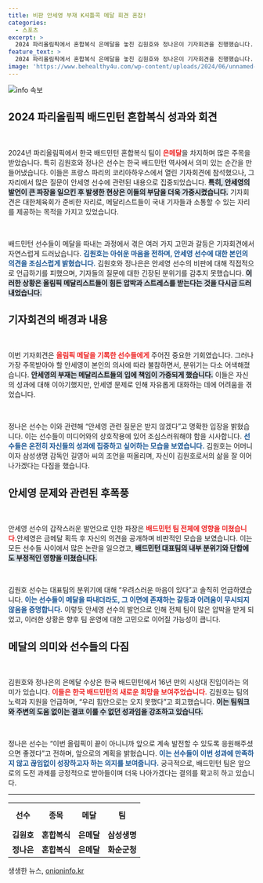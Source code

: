 ```yaml
---
title: 비판 안세영 부재 K셔틀콕 메달 회견 혼잡!
categories:
  - 스포츠
excerpt: >
  2024 파리올림픽에서 혼합복식 은메달을 놓친 김원호와 정나은이 기자회견을 진행했습니다. 그러나 화제는 불참한 안세영! 그녀의 비판과 분위기를 둘러싼 이야기로 기자회견이 긴장감 속에 흘렀습니다.
feature_text: >
  2024 파리올림픽에서 혼합복식 은메달을 놓친 김원호와 정나은이 기자회견을 진행했습니다. 그러나 화제는 불참한 안세영! 그녀의 비판과 분위기를 둘러싼 이야기로 기자회견이 긴장감 속에 흘렀습니다.
image: 'https://www.behealthy4u.com/wp-content/uploads/2024/06/unnamed-file.png'
---
```


<p><img src="https://www.behealthy4u.com/wp-content/uploads/2024/06/unnamed-file.png" alt="info 속보" /></p>

<h2 data-ke-size="size26">2024 파리올림픽 배드민턴 혼합복식 성과와 회견</h2>

<p data-ke-size="size16">&nbsp;</p>

<p>2024년 파리올림픽에서 한국 배드민턴 혼합복식 팀이 <b><span style="color: #ee2323;">은메달</span></b>을 차지하며 많은 주목을 받았습니다. 특히 김원호와 정나은 선수는 한국 배드민턴 역사에서 의미 있는 순간을 만들어냈습니다. 이들은 프랑스 파리의 코리아하우스에서 열린 기자회견에 참석했으나, 그 자리에서 많은 질문이 안세영 선수에 관련된 내용으로 집중되었습니다. <b><span style="background-color: #21538527;">특히, 안세영의 발언이 큰 파장을 일으킨 후 발생한 현상은 이들의 부담을 더욱 가중시켰습니다.</span></b> 기자회견은 대한체육회가 준비한 자리로, 메달리스트들이 국내 기자들과 소통할 수 있는 자리를 제공하는 목적을 가지고 있었습니다.</p>

<p data-ke-size="size16">&nbsp;</p>

<p>배드민턴 선수들이 메달을 따내는 과정에서 겪은 여러 가지 고민과 갈등은 기자회견에서 자연스럽게 드러났습니다. <b><span style="color: #1a5490;">김원호는 아쉬운 마음을 전하며, 안세영 선수에 대한 본인의 의견을 조심스럽게 밝혔습니다.</span></b> 김원호와 정나은은 안세영 선수의 비판에 대해 직접적으로 언급하기를 피했으며, 기자들의 질문에 대한 긴장된 분위기를 감추지 못했습니다. <b><span style="background-color: #21538527;">이러한 상황은 올림픽 메달리스트들이 힘든 압박과 스트레스를 받는다는 것을 다시금 드러내었습니다.</span></b></p>

<h2 data-ke-size="size26">기자회견의 배경과 내용</h2>

<p data-ke-size="size16">&nbsp;</p>

<p>이번 기자회견은 <b><span style="color: #ee2323;">올림픽 메달을 기록한 선수들에게</span></b> 주어진 중요한 기회였습니다. 그러나 가장 주목받아야 할 안세영이 본인의 의사에 따라 불참하면서, 분위기는 다소 어색해졌습니다. <b><span style="background-color: #21538527;">안세영의 부재는 메달리스트들의 입에 책임이 가중되게 했습니다.</span></b> 이들은 자신의 성과에 대해 이야기했지만, 안세영 문제로 인해 자유롭게 대화하는 데에 어려움을 겪었습니다.</p>

<p data-ke-size="size16">&nbsp;</p>

<p>정나은 선수는 이와 관련해 “안세영 관련 질문은 받지 않겠다”고 명확한 입장을 밝혔습니다. 이는 선수들이 미디어와의 상호작용에 있어 조심스러워해야 함을 시사합니다. <b><span style="color: #1a5490;">선수들은 온전히 자신들의 성과에 집중하고 싶어하는 모습을 보였습니다.</span></b> 김원호는 어머니이자 삼성생명 감독인 길영아 씨의 조언을 떠올리며, 자신이 김원호로서의 삶을 잘 이어나가겠다는 다짐을 했습니다.</p>

<h2 data-ke-size="size26">안세영 문제와 관련된 후폭풍</h2>

<p data-ke-size="size16">&nbsp;</p>

<p>안세영 선수의 갑작스러운 발언으로 인한 파장은 <b><span style="color: #ee2323;">배드민턴 팀 전체에 영향을 미쳤습니다.</span></b>안세영은 금메달 획득 후 자신의 의견을 공개하며 비판적인 모습을 보였습니다. 이는 모든 선수들 사이에서 많은 논란을 일으켰고, <b><span style="background-color: #21538527;">배드민턴 대표팀의 내부 분위기와 단합에도 부정적인 영향을 미쳤습니다.</span></b> </p>

<p data-ke-size="size16">&nbsp;</p>

<p>김원호 선수는 대표팀의 분위기에 대해 “우려스러운 마음이 있다”고 솔직히 언급하였습니다. <b><span style="color: #1a5490;">이는 선수들이 메달을 따내더라도, 그 이면에 존재하는 갈등과 어려움이 무시되지 않음을 증명합니다.</span></b> 이렇듯 안세영 선수의 발언으로 인해 전체 팀이 많은 압박을 받게 되었고, 이러한 상황은 향후 팀 운영에 대한 고민으로 이어질 가능성이 큽니다.</p>

<h2 data-ke-size="size26">메달의 의미와 선수들의 다짐</h2>

<p data-ke-size="size16">&nbsp;</p>

<p>김원호와 정나은의 은메달 수상은 한국 배드민턴에서 16년 만의 시상대 진입이라는 의미가 있습니다. <b><span style="color: #ee2323;">이들은 한국 배드민턴의 새로운 희망을 보여주었습니다.</span></b> 김원호는 팀의 노력과 지원을 언급하며, “우리 힘만으로는 오지 못했다”고 회고했습니다. <b><span style="background-color: #21538527;">이는 팀워크와 주변의 도움 없이는 결코 이룰 수 없던 성과임을 강조하고 있습니다.</span></b></p>

<p data-ke-size="size16">&nbsp;</p>

<p>정나은 선수는 “이번 올림픽이 끝이 아니니까 앞으로 계속 발전할 수 있도록 응원해주셨으면 좋겠다”고 전하며, 앞으로의 계획을 밝혔습니다. <b><span style="color: #1a5490;">이는 선수들이 이번 성과에 만족하지 않고 끊임없이 성장하고자 하는 의지를 보여줍니다.</span></b> 궁극적으로, 배드민턴 팀은 앞으로의 도전 과제를 긍정적으로 받아들이며 더욱 나아가겠다는 결의를 확고히 하고 있습니다.</p>

<hr>

<table style="width: 100%;">
    <tr>
        <td style="text-align: center; height: 50px;"><b>선수</b></td>
        <td style="text-align: center; height: 50px;"><b>종목</b></td>
        <td style="text-align: center; height: 50px;"><b>메달</b></td>
        <td style="text-align: center; height: 50px;"><b>팀</b></td>
    </tr>
    <tr>
        <td style="text-align: center; height: 17px;"><b>김원호</b></td>
        <td style="text-align: center; height: 17px;"><b>혼합복식</b></td>
        <td style="text-align: center; height: 17px;"><b>은메달</b></td>
        <td style="text-align: center; height: 17px;"><b>삼성생명</b></td>
    </tr>
    <tr>
        <td style="text-align: center; height: 17px;"><b>정나은</b></td>
        <td style="text-align: center; height: 17px;"><b>혼합복식</b></td>
        <td style="text-align: center; height: 17px;"><b>은메달</b></td>
        <td style="text-align: center; height: 17px;"><b>화순군청</b></td>
    </tr>
</table>
생생한 뉴스, <a href="https://onioninfo.kr" rel="dofollow">onioninfo.kr</a>


